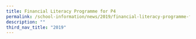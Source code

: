 ```yaml
---
title: Financial Literacy Programme for P4
permalink: /school-information/news/2019/financial-literacy-programme-for-p4/
description: ""
third_nav_title: "2019"
---
```





